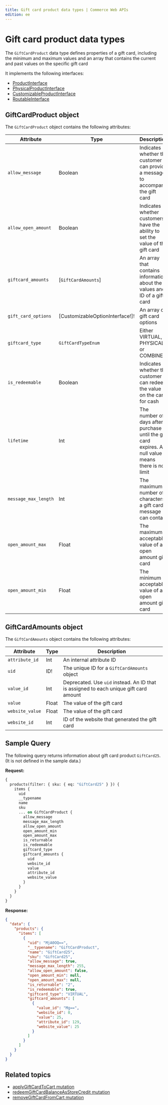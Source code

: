 ```yaml
---
title: Gift card product data types | Commerce Web APIs
edition: ee
---
```


# Gift card product data types

The `GiftCardProduct` data type defines properties of a gift card, including the minimum and maximum values and an array that contains the current and past values on the specific gift card

It implements the following interfaces:

-  [ProductInterface](../index.md)
-  [PhysicalProductInterface](../attributes.md#physicalproductinterface)
-  [CustomizableProductInterface](../customizable-option.md)
-  [RoutableInterface](../routable.md)

## GiftCardProduct object

The `GiftCardProduct` object contains the following attributes:

Attribute | Type | Description
--- | --- | ---
`allow_message` | Boolean | Indicates whether the customer can provide a message to accompany the gift card
`allow_open_amount` | Boolean | Indicates whether customers have the ability to set the value of the gift card
`giftcard_amounts` | [`GiftCardAmounts`] | An array that contains information about the values and ID of a gift card
`gift_card_options` | [CustomizableOptionInterface!]! | An array of gift card options
`giftcard_type` | `GiftCardTypeEnum` | Either VIRTUAL, PHYSICAL, or COMBINED
`is_redeemable` | Boolean | Indicates whether the customer can redeem the value on the card for cash
`lifetime` | Int | The number of days after purchase until the gift card expires. A null value means there is no limit
`message_max_length` | Int | The maximum number of characters a gift card message can contain
`open_amount_max` | Float | The maximum acceptable value of an open amount gift card
`open_amount_min` | Float | The minimum acceptable value of an open amount gift card

## GiftCardAmounts object

The `GiftCardAmounts` object contains the following attributes:

Attribute | Type | Description
--- | --- | ---
`attribute_id` | Int | An internal attribute ID
`uid` | ID! | The unique ID for a `GiftCardAmounts` object
`value_id` | Int | Deprecated. Use `uid` instead. An ID that is  assigned to each unique gift card amount
`value` | Float | The value of the gift card
`website_value` | Float |The value of the gift card
`website_id` | Int | ID of the website that generated the gift card

## Sample Query

The following query returns information about gift card product `GiftCard25`. (It is not defined in the sample data.)

**Request:**

```graphql
{
  products(filter: { sku: { eq: "GiftCard25" } }) {
    items {
      uid
      __typename
      name
      sku
      ... on GiftCardProduct {
        allow_message
        message_max_length
        allow_open_amount
        open_amount_min
        open_amount_max
        is_returnable
        is_redeemable
        giftcard_type
        giftcard_amounts {
          uid
          website_id
          value
          attribute_id
          website_value
        }
      }
    }
  }
}
```

**Response:**

```json
{
  "data": {
    "products": {
      "items": [
        {
          "uid": "MjA0OQ==",
          "__typename": "GiftCardProduct",
          "name": "GiftCard25",
          "sku": "GiftCard25",
          "allow_message": true,
          "message_max_length": 255,
          "allow_open_amount": false,
          "open_amount_min": null,
          "open_amount_max": null,
          "is_returnable": "2",
          "is_redeemable": true,
          "giftcard_type": "VIRTUAL",
          "giftcard_amounts": [
            {
              "value_id": "Mg==",
              "website_id": 0,
              "value": 25,
              "attribute_id": 129,
              "website_value": 25
            }
          ]
        }
      ]
    }
  }
}
```

## Related topics

-  [applyGiftCardToCart mutation](../../../cart/mutations/apply-giftcard.md)
-  [redeemGiftCardBalanceAsStoreCredit mutation](../../../customer/mutations/redeem-giftcard-balance.md)
-  [removeGiftCardFromCart mutation](../../../cart/mutations/remove-giftcard.md)
